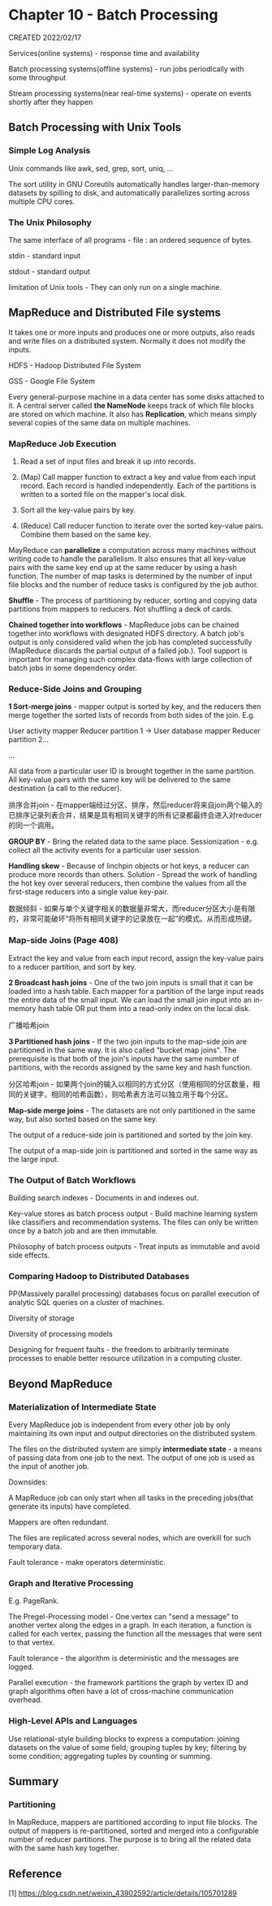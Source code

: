 # Chapter 10 - Batch Processing

CREATED 2022/02/17

Services(online systems) - response time and availability

Batch processing systems(offline systems) - run jobs periodically with some throughput

Stream processing systems(near real-time systems) - operate on events shortly after they happen

## Batch Processing with Unix Tools

### Simple Log Analysis

Unix commands like awk, sed, grep, sort, uniq, ...

The sort utility in GNU Coreutils automatically handles larger-than-memory datasets by spilling to disk, and automatically parallelizes sorting across multiple CPU cores.

### The Unix Philosophy

The same interface of all programs - file : an ordered sequence of bytes.

stdin - standard input

stdout - standard output

limitation of Unix tools - They can only run on a single machine.

## MapReduce and Distributed File systems

It takes one or more inputs and produces one or more outputs, also reads and write files on a distributed system. Normally it does not modify the inputs.

HDFS - Hadoop Distributed File System

GSS - Google File System

Every general-purpose machine in a data center has some disks attached to it. A central server called **the NameNode** keeps track of which file blocks are stored on which machine. It also has **Replication**, which means simply several copies of the same data on multiple machines.

### MapReduce Job Execution

1. Read a set of input files and break it up into records.

2. (Map) Call mapper function to extract a key and value from each input record. Each record is handled independently. Each of the partitions is written to a sorted file on the mapper's local disk.

3. Sort all the key-value pairs by key.

4. (Reduce) Call reducer function to iterate over the sorted key-value pairs. Combine them based on the same key.

MayReduce can **parallelize** a computation across many machines without writing code to handle the parallelism. It also ensures that all key-value pairs with the same key end up at the same reducer by using a hash function. The number of map tasks is determined by the number of input file blocks and the number of reduce tasks is configured by the job author.

**Shuffle** - The process of partitioning by reducer, sorting and copying data partitions from mappers to reducers. Not shuffling a deck of cards.

**Chained together into workflows** - MapReduce jobs can be chained together into workflows with designated HDFS directory. A batch job's output is only considered valid when the job has completed successfully (MapReduce discards the partial output of a failed job.). Tool support is important for managing such complex data-flows with large collection of batch jobs in some dependency order.

### Reduce-Side Joins and Grouping

**1 Sort-merge joins** - mapper output is sorted by key, and the reducers then merge together the sorted lists of records from both sides of the join. E.g.

User activity mapper        Reducer partition 1
                       ->
User database mapper        Reducer partition 2...

...

All data from a particular user ID is brought together in the same partition. All key-value pairs with the same key will be delivered to the same destination (a call to the reducer).

排序合并join - 在mapper端经过分区、排序，然后reducer将来自join两个输入的已排序记录列表合并，结果是具有相同关键字的所有记录都最终会进入对reducer的同一个调用。

**GROUP BY** - Bring the related data to the same place. Sessionization - e.g. collect all the activity events for a particular user session.

**Handling skew** - Because of linchpin objects or hot keys, a reducer can produce more records than others. Solution - Spread the work of handling the hot key over several reducers, then combine the values from all the first-stage reducers into a single value key-pair.

数据倾斜 - 如果与单个关键字相关的数据量非常大，而reducer分区大小是有限的，非常可能破坏“将所有相同关键字的记录放在一起”的模式。从而形成热键。

### Map-side Joins (Page 408)

Extract the key and value from each input record, assign the key-value pairs to a reducer partition, and sort by key.

**2 Broadcast hash joins** - One of the two join inputs is small that it can be loaded into a hash table. Each mapper for a partition of the large input reads the entire data of the small input. We can load the small join input into an in-memory hash table OR put them into a read-only index on the local disk.

广播哈希join

**3 Partitioned hash joins** - If the two join inputs to the map-side join are partitioned in the same way. It is also called "bucket map joins". The prerequisite is that both of the join's inputs have the same number of partitions, with the records assigned by the same key and hash function.

分区哈希join - 如果两个join的输入以相同的方式分区（使用相同的分区数量，相同的关键字，相同的哈希函数），则哈希表方法可以独立用于每个分区。

**Map-side merge joins** - The datasets are not only partitioned in the same way, but also sorted based on the same key.

The output of a reduce-side join is partitioned and sorted by the join key.

The output of a map-side join is partitioned and sorted in the same way as the large input.

### The Output of Batch Workflows

Building search indexes - Documents in and indexes out.

Key-value stores as batch process output - Build machine learning system like classifiers and recommendation systems. The files can only be written once by a batch job and are then immutable.

Philosophy of batch process outputs - Treat inputs as immutable and avoid side effects.

### Comparing Hadoop to Distributed Databases

PP(Massively parallel processing) databases focus on parallel execution of analytic SQL queries on a cluster of machines.

Diversity of storage

Diversity of processing models

Designing for frequent faults - the freedom to arbitrarily terminate processes to enable better resource utilization in a computing cluster.

## Beyond MapReduce

### Materialization of Intermediate State

Every MapReduce job is independent from every other job by only maintaining its own input and output directories on the distributed system.

The files on the distributed system are simply **intermediate state** - a means of passing data from one job to the next. The output of one job is used as the input of another job.

Downsides:

A MapReduce job can only start when all tasks in the preceding jobs(that generate its inputs) have completed.

Mappers are often redundant.

The files are replicated across several nodes, which are overkill for such temporary data.

Fault tolerance - make operators deterministic.

### Graph and Iterative Processing

E.g. PageRank.

The Pregel-Processing model - One vertex can "send a message" to another vertex along the edges in a graph. In each iteration, a function is called for each vertex, passing the function all the messages that were sent to that vertex.

Fault tolerance - the algorithm is deterministic and the messages are logged.

Parallel execution - the framework partitions the graph by vertex ID and graph algorithms often have a lot of cross-machine communication overhead.

### High-Level APIs and Languages

Use relational-style building blocks to express a computation: joining datasets on the value of some field; grouping tuples by key; filtering by some condition; aggregating tuples by counting or summing.

## Summary

### Partitioning

In MapReduce, mappers are partitioned according to input file blocks. The output of mappers is re-partitioned, sorted and merged into a configurable number of reducer partitions. The purpose is to bring all the related data with the same hash key together.

## Reference

[1] <https://blog.csdn.net/weixin_43902592/article/details/105701289>
